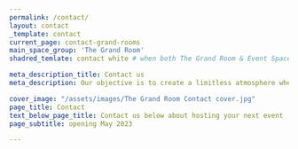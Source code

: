 ```yaml
---
permalink: /contact/
layout: contact
_template: contact
current_page: contact-grand-rooms
main_space_group: 'The Grand Room'
shadred_temlate: contact white # when both The Grand Room & Event Spaces have same template

meta_description_title: Contact us
meta_description: Our objective is to create a limitless atmosphere where guest feel free to connect with each other

cover_image: "/assets/images/The Grand Room Contact cover.jpg"
page_title: Contact
text_below_page_title: Contact us below about hosting your next event
page_subtitle: opening May 2023

---
```




